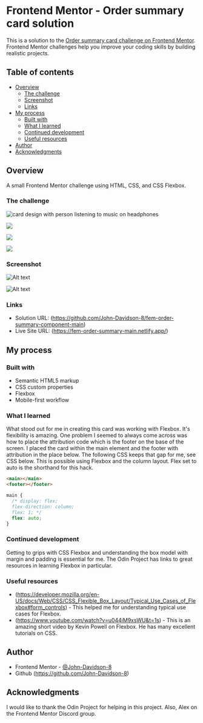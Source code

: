 # Frontend Mentor - Order summary card solution

This is a solution to the [Order summary card challenge on Frontend Mentor](https://www.frontendmentor.io/challenges/order-summary-component-QlPmajDUj). Frontend Mentor challenges help you improve your coding skills by building realistic projects.

## Table of contents

- [Overview](#overview)
  - [The challenge](#the-challenge)
  - [Screenshot](#screenshot)
  - [Links](#links)
- [My process](#my-process)
  - [Built with](#built-with)
  - [What I learned](#what-i-learned)
  - [Continued development](#continued-development)
  - [Useful resources](#useful-resources)
- [Author](#author)
- [Acknowledgments](#acknowledgments)

## Overview

A small Frontend Mentor challenge using HTML, CSS, and CSS Flexbox.

### The challenge

![card design with person listening to music on headphones](design/mobiel-design.jpg)

![](design/desktop-preview.jpg)

![](design/desktop-design.jpg)

![](design/desktop-design.jpg)

### Screenshot

![Alt text](screenshots/desktop-screenshot.png)

![Alt text](screenshots/morbile-screenshot.png)

### Links

- Solution URL: (https://github.com/John-Davidson-8/fem-order-summary-component-main)
- Live Site URL: (https://fem-order-summary-main.netlify.app/)

## My process

### Built with

- Semantic HTML5 markup
- CSS custom properties
- Flexbox
- Mobile-first workflow

### What I learned

What stood out for me in creating this card was working with Flexbox. It's flexibility is amazing. One problem I seemed to always come across was how to place the attribution code which is the footer on the base of the screen. I placed the card within the main element and the footer with attribution in the place below. The following CSS keeps that gap for me, see CSS below. This is possible using Flexbox and the column layout. Flex set to auto is the shorthand for this hack.

```html
<main></main>
<footer></footer>
```

```css
main {
  /* display: flex;
  flex-direction: column;
  flex: 1; */
  flex: auto;
}
```

### Continued development

Getting to grips with CSS Flexbox and understanding the box model with margin and padding is essential for me. The Odin Project has links to great resources in learning Flexbox in particular.

### Useful resources

- (https://developer.mozilla.org/en-US/docs/Web/CSS/CSS_Flexible_Box_Layout/Typical_Use_Cases_of_Flexbox#form_controls) - This helped me for understanding typical use cases for Flexbox.
- (https://www.youtube.com/watch?v=u044iM9xsWU&t=1s) - This is an amazing short video by Kevin Powell on Flexbox. He has many excellent tutorials on CSS.

## Author

- Frontend Mentor - [@John-Davidson-8](https://www.frontendmentor.io/profile/John-Davidson-8)
- Github (https://github.com/John-Davidson-8)

## Acknowledgments

I would like to thank the Odin Project for helping in this project. Also, Alex on the Frontend Mentor Discord group.

